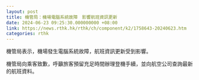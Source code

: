 ```yaml
---
layout: post
title: 機管局：機場電腦系統故障　影響航班資訊更新
date: 2024-06-23 09:25:30.000000000 +08:00
link: https://news.rthk.hk/rthk/ch/component/k2/1758643-20240623.htm
categories: rthk
---
```


機管局表示，機場發生電腦系統故障，航班資訊更新受到影響。

機管局向乘客致歉，呼籲旅客預留充足時間辦理登機手續，並向航空公司查詢最新的航班資料。
